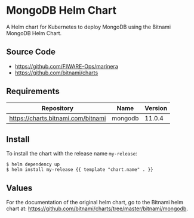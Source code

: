 # MongoDB Helm Chart

A Helm chart for Kubernetes to deploy MongoDB using the Bitnami MongoDB Helm Chart.

## Source Code

* <https://github.com/FIWARE-Ops/marinera>
* <https://github.com/bitnami/charts>

## Requirements

| Repository | Name | Version |
|------------|------|---------|
| https://charts.bitnami.com/bitnami | mongodb | 11.0.4 |

## Install

To install the chart with the release name `my-release`:

```console
$ helm dependency up
$ helm install my-release {{ template "chart.name" . }}
```

## Values

For the documentation of the original helm chart, go to the Bitnami helm chart at: https://github.com/bitnami/charts/tree/master/bitnami/mongodb.

